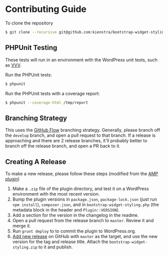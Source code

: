 # Contributing Guide

To clone the repository
``` bash
$ git clone --recursive git@github.com:kienstra/bootstrap-widget-styling.git
```

## PHPUnit Testing

These tests will run in an environment with the WordPress unit tests, such as [VVV](https://github.com/Varying-Vagrant-Vagrants/VVV).

Run the PHPUnit tests:

``` bash
$ phpunit
```

Run the PHPUnit tests with a coverage report:

``` bash
$ phpunit --coverage-html /tmp/report
```

## Branching Strategy
This uses the [GitHub Flow](https://guides.github.com/introduction/flow/) branching strategy. Generally, please branch off the `develop` branch, and open a pull request to that branch. If a release is approaching and there are 2 release branches, it'll probably better to branch off the release branch, and open a PR back to it.

## Creating A Release
To make a new release, please follow these steps (modified from the [AMP plugin](https://github.com/Automattic/amp-wp))

1. Make a `.zip` file of the plugin directory, and test it on a WordPress environment with the most recent version.
2. Bump the plugin versions in `package.json`, `package-lock.json` (just run `npm install`), `composer.json`, and in `bootstrap-widget-styling.php` (the metadata block in the header and `Plugin::VERSION`).
3. Add a section for the version in the changelog in the readme.
4. Open a pull request from the release branch to `master`. Review it and merge it.
5. Run `grunt deploy` to to commit the plugin to WordPress.org.
6. [Add new release](https://github.com/Automattic/amp-wp/releases/new) on GitHub with `master` as the target, and use the new version for the tag and release title. Attach the `bootstrap-widget-styling.zip` to it and publish.
